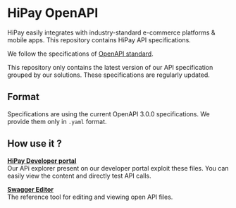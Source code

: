 
# HiPay OpenAPI

HiPay easily integrates with industry-standard e-commerce platforms & mobile apps.
This repository contains HiPay API specifications.

We follow the specifications of [OpenAPI standard](https://www.openapis.org/).

This repository only contains the latest version of our API specification grouped by our solutions. 
These specifications are regularly updated.

## Format

Specifications are using the current OpenAPI 3.0.0 specifications.
We provide them only in `.yaml` format.

## How use it ? 

**[HiPay Developer portal](https://developer.hipay.com/)**  
Our APi explorer present on our developer portal exploit these files. You can easily view the content and directly test API calls.


**[Swagger Editor](http://editor.swagger.io/)**  
The reference tool for editing and viewing open API files.
